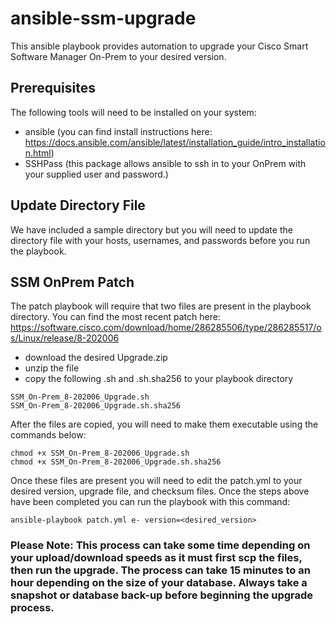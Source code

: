 # ansible-ssm-upgrade
This ansible playbook provides automation to upgrade your Cisco Smart Software Manager On-Prem to your desired version.  

## Prerequisites
The following tools will need to be installed on your system:
  - ansible (you can find install instructions here:  https://docs.ansible.com/ansible/latest/installation_guide/intro_installation.html)
  - SSHPass (this package allows ansible to ssh in to your OnPrem with your supplied user and password.)

## Update Directory File
We have included a sample directory but you will need to update the directory file with your hosts, usernames, and passwords before you run the playbook.

## SSM OnPrem Patch
The patch playbook will require that two files are present in the playbook directory. You can find the most recent patch here:  https://software.cisco.com/download/home/286285506/type/286285517/os/Linux/release/8-202006

 - download the desired Upgrade.zip
 - unzip the file
 - copy the following .sh and .sh.sha256 to your playbook directory

```
SSM_On-Prem_8-202006_Upgrade.sh
SSM_On-Prem_8-202006_Upgrade.sh.sha256
```
After the files are copied, you will need to make them executable using the commands below:
```
chmod +x SSM_On-Prem_8-202006_Upgrade.sh
chmod +x SSM_On-Prem_8-202006_Upgrade.sh.sha256
```

Once these files are present you will need to edit the patch.yml to your desired version, upgrade file, and checksum files. Once the steps above have been completed you can run the playbook with this command: 

```
ansible-playbook patch.yml e- version=<desired_version>
```
### Please Note:  This process can take some time depending on your upload/download speeds as it must first scp the files, then run the upgrade.  The process can take 15 minutes to an hour depending on the size of your database.  Always take a snapshot or database back-up before beginning the upgrade process. 
